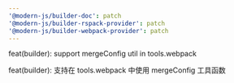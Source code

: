 ```yaml
---
'@modern-js/builder-doc': patch
'@modern-js/builder-rspack-provider': patch
'@modern-js/builder-webpack-provider': patch
---
```


feat(builder): support mergeConfig util in tools.webpack

feat(builder): 支持在 tools.webpack 中使用 mergeConfig 工具函数
